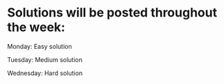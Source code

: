 # Solutions will be posted throughout the week:
Monday: Easy solution

Tuesday: Medium solution

Wednesday: Hard solution